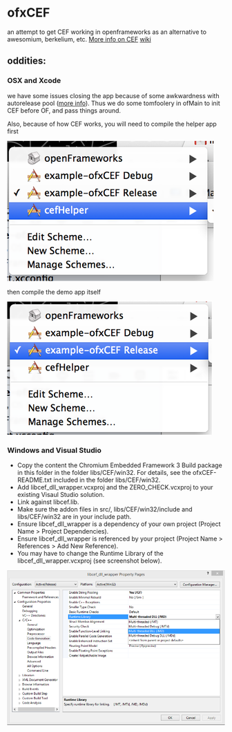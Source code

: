 
# ofxCEF

an attempt to get CEF working in openframeworks as an alternative to awesomium, berkelium, etc.   [More info on CEF](https://bitbucket.org/chromiumembedded/cef) [wiki](https://bitbucket.org/chromiumembedded/cef/wiki/Home)

## oddities: 

### OSX and Xcode

we have some issues closing the app because of some awkwardness with autorelease pool ([more info](http://www.magpcss.org/ceforum/viewtopic.php?f=6&t=11441&p=24037&hilit=AutoreleasePoolPage#p24037)).  Thus we do some tomfoolery in ofMain to init CEF before OF, and pass things around. 

Also, because of how CEF works, you will need to compile the helper app first

![image](images/helper.png)

then compile the demo app itself

![image](images/app.png)

### Windows and Visual Studio

* Copy the content the Chromium Embedded Framework 3 Build package in this folder in the folder libs/CEF/win32. For details, see the ofxCEF-README.txt included in the folder libs/CEF/win32.
* Add libcef_dll_wrapper.vcxproj and the ZERO_CHECK.vcxproj to your existing Visaul Studio solution.
* Link against libcef.lib.
* Make sure the addon files in src/, libs/CEF/win32/include and libs/CEF/win32 are in your include path.
* Ensure libcef_dll_wrapper is a dependency of your own project (Project Name > Project Dependencies).
* Ensure libcef_dll_wrapper is referenced by your project (Project Name > References > Add New Reference).
* You may have to change the Runtime Library of the libcef_dll_wrapper.vcxproj (see screenshot below).

![image](images/VS-RuntimeLibrary.png)